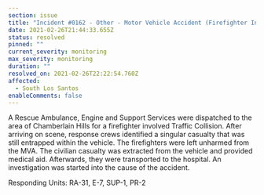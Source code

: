 ```yaml
---
section: issue
title: "Incident #0162 - Other - Motor Vehicle Accident (Firefighter Involved)"
date: 2021-02-26T21:44:33.655Z
status: resolved
pinned: ""
current_severity: monitoring
max_severity: monitoring
duration: ""
resolved_on: 2021-02-26T22:22:54.760Z
affected:
  - South Los Santos
enableComments: false
---
```

A Rescue Ambulance, Engine and Support Services were dispatched to the area of Chamberlain Hills for a firefighter involved Traffic Collision. After arriving on scene, response crews identified a singular casualty that was still entrapped within the vehicle. The firefighters were left unharmed from the MVA. The civilian casualty was extracted from the vehicle and provided medical aid. Afterwards, they were transported to the hospital. An investigation was started into the cause of the accident.

Responding Units: RA-31, E-7, SUP-1, PR-2